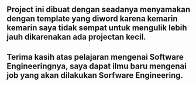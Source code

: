 ## Project ini dibuat dengan seadanya menyamakan dengan template yang diword karena kemarin kemarin saya tidak sempat untuk mengulik lebih jauh dikarenakan ada projectan kecil. 
## Terima kasih atas pelajaran mengenai Software Engineeringnya, saya dapat ilmu baru mengenai job yang akan dilakukan Sorfware Engineering.
